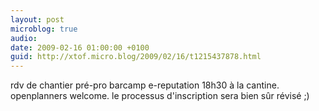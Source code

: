 ```yaml
---
layout: post
microblog: true
audio: 
date: 2009-02-16 01:00:00 +0100
guid: http://xtof.micro.blog/2009/02/16/t1215437878.html
---
```

rdv de chantier pré-pro barcamp e-reputation 18h30 à la cantine. openplanners welcome. le processus d'inscription sera bien sûr révisé ;)
